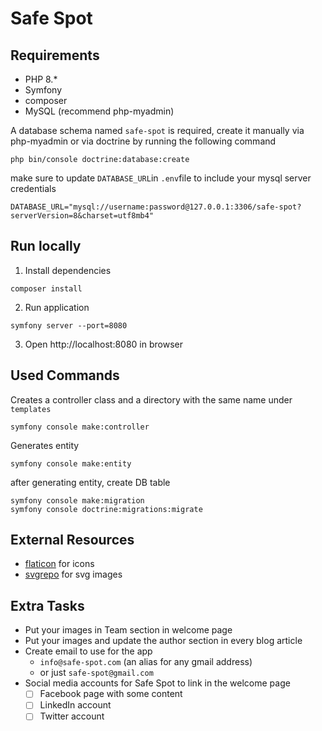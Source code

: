 # Safe Spot
## Requirements
- PHP 8.*
- Symfony
- composer
- MySQL (recommend php-myadmin)  
  
A database schema named `safe-spot` is required, create it manually
via php-myadmin or via doctrine by running the following command
```shell
php bin/console doctrine:database:create
```
make sure to update `DATABASE_URL`in `.env`file to include your mysql server credentials
```
DATABASE_URL="mysql://username:password@127.0.0.1:3306/safe-spot?serverVersion=8&charset=utf8mb4"
```

## Run locally
1. Install dependencies
``` shell
composer install
```
2. Run application
``` shell
symfony server --port=8080
``` 
3. Open http://localhost:8080 in browser

## Used Commands
Creates a controller class and a directory with the same name under `templates`
```shell
symfony console make:controller
```
Generates entity
```shell
symfony console make:entity
```
after generating entity, create DB table 
```shell
symfony console make:migration
symfony console doctrine:migrations:migrate
```

## External Resources
- [flaticon](https://www.flaticon.com/search?word=bank%20savings%20jar) for icons
- [svgrepo](https://www.svgrepo.com/svg/228095/loan) for svg images

## Extra Tasks
- Put your images in Team section in welcome page
- Put your images and update the author section in every blog article
- Create email to use for the app 
  - `info@safe-spot.com` (an alias for any gmail address) 
  - or just `safe-spot@gmail.com`
- Social media accounts for Safe Spot to link in the welcome page
  - [ ] Facebook page with some content
  - [ ] LinkedIn account
  - [ ] Twitter account